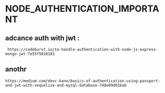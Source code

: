 # NODE_AUTHENTICATION_IMPORTANT
## adcance auth with jwt : 
     https://codeburst.io/to-handle-authentication-with-node-js-express-mongo-jwt-7e55f5818181

## anothr
    https://medium.com/devc-kano/basics-of-authentication-using-passport-and-jwt-with-sequelize-and-mysql-database-748e09d01bab

